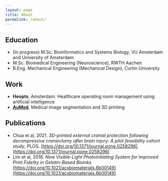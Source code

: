 ```yaml
---
layout: page
title: About
permalink: /about/
---
```


## Education
- (In progress) M.Sc. Bioinformatics and Systems Biology, VU Amsterdam and University of Amsterdam
- M.Sc. Biomedical Engineering (Neuroscience), RWTH Aachen
- B.Eng. Mechanical Engineering (Mechanical Design), Curtin University


## Work
- **Heopts**, Amsterdam. Healthcare operating room management using artificial intelligence 
- **[AuMed](https://au-med.com)**. Medical image segmentation and 3D printing


## Publications
- Chua et al, 2021. *3D-printed external cranial protection following decompressive craniectomy after brain injury: A pilot feasibility cohort study*, PLOS. [https://doi.org/10.1371/journal.pone.0258296](https://doi.org/10.1371/journal.pone.0258296)
- Lim et al, 2016. *New Visible-Light Photoinitiating System for Improved Print Fidelity in Gelatin-Based Bioinks* [https://doi.org/10.1021/acsbiomaterials.6b00149](https://doi.org/10.1021/acsbiomaterials.6b00149)